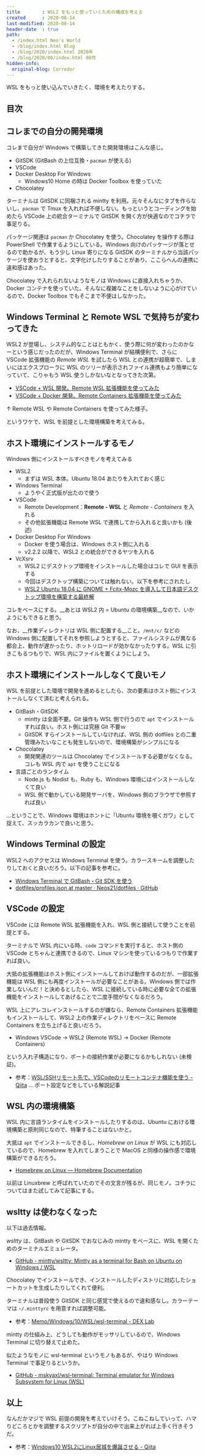 ```yaml
---
title        : WSL2 をもっと使っていくための構成を考える
created      : 2020-08-14
last-modified: 2020-08-14
header-date  : true
path:
  - /index.html Neo's World
  - /blog/index.html Blog
  - /blog/2020/index.html 2020年
  - /blog/2020/08/index.html 08月
hidden-info:
  original-blog: Corredor
---
```


WSL をもっと使い込んでいきたく、環境を考えたりする。

## 目次

## コレまでの自分の開発環境

コレまで自分が Windows で構築してきた開発環境はこんな感じ。

- GitSDK (GitBash の上位互換・`pacman` が使える)
- VSCode
- Docker Desktop For Windows
  - Windows10 Home の時は Docker Toolbox を使っていた
- Chocolatey

ターミナルは GitSDK に同梱される mintty を利用。元々そんなにタブを作らないし、`pacman` で Tmux を入れれば不便しない。もっというとコーディングを始めたら VSCode 上の統合ターミナルで GitSDK を開く方が快適なのでコチラで事足りる。

パッケージ関連は `pacman` か Chocolatey を使う。Chocolatey を操作する際は PowerShell で作業するようにしている。Windows 向けのパッケージが落とせるので助かるが、もう少し Linux 寄りになる GitSDK のターミナルから当該パッケージを使おうとすると、文字化けしたりすることがあり、ここらへんの連携に違和感はあった。

Chocolatey で入れられないようなモノは Windows に直接入れちゃうか、Docker コンテナを使っていた。そんなに複雑なことをしないように心がけているので、Docker Toolbox でもそこまで不便はしなかった。

## Windows Terminal と Remote WSL で気持ちが変わってきた

WSL2 が登場し、システム的なことはともかく、使う際に何が変わったのかなーという感じだったのだが、Windows Terminal が結構便利で、さらに VSCode 拡張機能の _Remote WSL_ を試したら WSL との連携が超簡単で、しまいにはエクスプローラに WSL のツリーが表示されファイル連携もより簡単になっていて、こりゃもう WSL 使うしかないなとなってきた次第。

- [VSCode + WSL 開発。Remote WSL 拡張機能を使ってみた](/blog/2020/06/22-01.html)
- [VSCode + Docker 開発。Remote Containers 拡張機能を使ってみた](/blog/2020/06/21-01.html)

↑ Remote WSL や Remote Containers を使ってみた様子。

というワケで、WSL を前提とした環境構築を考えてみる。

## ホスト環境にインストールするモノ

Windows 側にインストールすべきモノを考えてみる

- WSL2
  - まずは WSL 本体。Ubuntu 18.04 あたりを入れておく感じ
- Windows Terminal
  - ようやく正式版が出たので使う
- VSCode
  - Remote Development：__Remote - WSL__ と _Remote - Containers_ を入れる
  - その他拡張機能は Remote WSL で連携してから入れると良いかも (後述)
- Docker Desktop For Windows
  - Docker を使う場合は、Windows ホスト側に入れる
  - v2.2.2 以降で、WSL2 との統合ができるヤツを入れる
- VcXsrv
  - WSL2 にデスクトップ環境をインストールした場合はコレで GUI を表示する
  - 今回はデスクトップ構築については触れない。以下を参考にされたし
  - [WSL2 Ubuntu 18.04 に GNOME + Fcitx-Mozc を導入して日本語デスクトップ環境を構築する最終解](/blog/2020/03/10-01.html)

コレをベースにする。__あとは WSL2 内 = Ubuntu の環境構築__なので、いかようにもできると思う。

なお、__作業ディレクトリは WSL 側に配置する__こと。`/mnt/c/` などの Windows 側に配置してそれを参照しようとすると、ファイルシステムが異なる都合上、動作が遅かったり、ホットリロードが効かなかったりする。WSL に引きこもるつもりで、WSL 内にファイルを置くようにしよう。

## ホスト環境にインストールしなくて良いモノ

WSL を前提とした環境で開発を進めるとしたら、次の要素はホスト側にインストールしなくて済むと考えられる。

- GitBash・GitSDK
  - mintty は全面不要。Git 操作も WSL 側で行うので `apt` でインストールすれば良い。ホスト側には究極 Git 不要ｗ
  - GitSDK すらインストールしていなければ、WSL 側の dotfiles との二重管理みたいなことも発生しないので、環境構築がシンプルになる
- Chocolatey
  - 開発関連のツールは Chocolatey でインストールする必要がなくなる。コレも WSL 内で `apt` を使うことになる
- 言語ごとのランタイム
  - Node.js も Nodist も、Ruby も、Windows 環境にはインストールしなくて良い
  - WSL 側で動かしている開発サーバを、Windows 側のブラウザで参照すれば良い

…ということで、Windows 環境はホントに「Ubuntu 環境を覗くガワ」として捉えて、スッカラカンで良いと思う。

## Windows Terminal の設定

WSL2 へのアクセスは Windows Terminal を使う。カラースキームを調整したりしておくと良いだろう。以下の記事を参考に。

- [Windows Terminal で GitBash・Git SDK を使う](/blog/2020/05/01-02.html)
- [dotfiles/profiles.json at master · Neos21/dotfiles · GitHub](https://github.com/Neos21/dotfiles/blob/master/Windows/Recovery/Windows%20Terminal/profiles.json)

## VSCode の設定

VSCode には Remote WSL 拡張機能を入れ、WSL 側と接続して使うことを前提とする。

ターミナルで WSL 内にいる時、`code` コマンドを実行すると、ホスト側の VSCode とちゃんと連携できるので、Linux マシンを使っているつもりで作業すれば良い。

大抵の拡張機能はホスト側にインストールしておけば動作するのだが、一部拡張機能は WSL 側にも再度インストールが必要なことがある。Windows 側では作業しないんだ！と決めるとしたら、WSL に接続している時に必要な全ての拡張機能をインストールしてあげることで二度手間がなくなるだろう。

WSL 上にアレコレインストールするのが嫌なら、Remote Containers 拡張機能もインストールして、WSL2 上の作業ディレクトリをベースに Remote Containers を立ち上げると良いだろう。

- Windows VSCode → WSL2 (Remote WSL) → Docker (Remote Containers)

という入れ子構造になり、ポートの接続作業が必要になるかもしれない (未検証)。

- 参考：[WSL/SSHリモート先で、VSCodeのリモートコンテナ機能を使う - Qiita](https://qiita.com/74th/items/06b91cf4fecfc61bfbf4) … ポート設定などをしている解説記事

## WSL 内の環境構築

WSL 内に言語ランタイムをインストールしたりするのは、Ubuntu における環境構築と原則同じなので、特筆することはないかと。

大抵は `apt` でインストールできるし、_Homebrew on Linux_ が WSL にも対応しているので、Homebrew を入れてしまうことで MacOS と同様の操作感で環境構築ができるだろう。

- [Homebrew on Linux — Homebrew Documentation](https://docs.brew.sh/Homebrew-on-Linux)

以前は Linuxbrew と呼ばれていたのでその文言が残るが、同じモノ。コチラについてはまた試してみて記事にする。

## wsltty は使わなくなった

以下は過去情報。

_wsltty_ は、GitBash や GitSDK でおなじみの mintty をベースに、WSL を開くためのターミナルエミュレータ。

- [GitHub - mintty/wsltty: Mintty as a terminal for Bash on Ubuntu on Windows / WSL](https://github.com/mintty/wsltty)

Chocolatey でインストールでき、インストールしたディストリに対応したショートカットを生成したりしてくれて便利。

ターミナルは普段使う GitSDK と同じ感覚で使えるので違和感なし。カラーテーマは `~/.minttyrc` を用意すれば調整可能。

- 参考：[Memo/Windows/10/WSL/wsl-terminal - DEX Lab](https://dexlab.net/pukiwiki/index.php?Memo/Windows/10/WSL/wsl-terminal)

mintty の仕組み上、どうしても動作がモッサリしているので、Windows Terminal に切り替えて止めた。

似たようなモノに wsl-terminal というモノもあるが、やはり Windows Terminal で事足りるというか。

- [GitHub - mskyaxl/wsl-terminal: Terminal emulator for Windows Subsystem for Linux (WSL)](https://github.com/mskyaxl/wsl-terminal)

## 以上

なんだかマジで WSL 前提の開発を考えていけそう。こねこねしていって、ハマりどころとかを調整するスクリプトが自分の中で出来上がれば上手く行きそうだ。

- 参考：[Windows10 WSL2にLinux居城を爆誕させる - Qiita](https://qiita.com/v2okimochi/items/f53edcf79a4b71f519b1)

